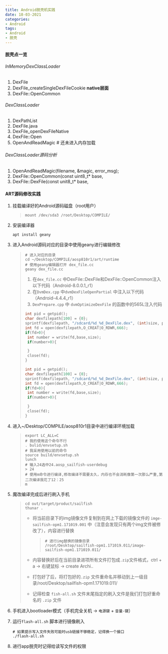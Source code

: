 ```yaml
---
title: Android脱壳机实践
date: 18-03-2021
categories: 
- Android
tags: 
- Android
- 脱壳
---
```






#### 脱壳点一览

###### InMemoryDexClassLoader

1. DexFile
2. DexFile_createSingleDexFileCookie	**native层面**
3. DexFile::OpenCommon

###### DexClassLoader

1. DexPathList
2. DexFile.java
3. DexFile_openDexFileNative
4. DexFile::Open
5. OpenAndReadMagic     # 还未进入内存加载

###### DexClassLoader源码分析

  1. OpenAndReadMagic(filename, &magic, error_msg);
  2. DexFile::OpenCommon(const uint8_t* base,
  3. DexFile::DexFile(const unit8_t* base,



#### ART源码修改实践

1. 挂载编译好的Android源码磁盘（root用户）

   > ```shell
   > mount /dev/sda3 /root/Desktop/COMPILE/
   > ```

2. 安装编译器

   ```shell
   apt install geany
   ```

3. 进入Android源码对应的目录中使用geany进行编辑修改

   > ```shell
   > # 进入对应的目录
   > cd ~/Desktop/COMPILE/aosp810r1/art/runtime
   > # 使用geany编辑器打开 dex_file.cc
   > geany dex_file.cc
   > ```
   >
   > 1. 在`dex_file.cc` 中DexFile::DexFile和DexFile::OpenCommon注入以下代码（Android-8.0.0.1_r1）
   >2. 在`DvmDex.cpp` 中`dvmDexFileOpenPartial` 中注入以下代码（Android-4.4.4_r1）
   > 3. ` DexPrepare.cpp ` 中 `dvmOptimizeDexFile` 的函数中的565L注入代码
   >
   > ```C++
   > int pid = getpid();
   > char dexfilepath[100] = {0};
   > sprintf(dexfilepath, "/sdcard/%d_%d_DexFile.dex", (int)size, pid);
   > int fd = open(dexfilepath,O_CREAT|O_RDWR,666);
   > if(fd>0){
   >  int number = write(fd,base,size);
   >  if(number>0){
   > 
   >  }
   >  close(fd);
   > }
   > ```
   >
   > ```C++
   > int pid = getpid();
   > char dexfilepath[100] = {0};
   > sprintf(dexfilepath, "/sdcard/%d_%d_DexFile.dex", (int)size, pid);
   > int fd = open(dexfilepath,O_CREAT|O_RDWR,666);
   > if(fd>0){
   >  int number = write(fd,base,size);
   >  if(number>0){
   > 
   >  }
   >  close(fd);
   > }
   > ```

4. 进入~/Desktop/COMPILE/aosp810r1目录中进行编译环境加载

   > ```shell
   > export LC_ALL=C
   > # 我的使用这个命令不行
   > . bulid/envsetup.sh
   > # 我采用使用以前的命令
   > source build/envsetup.sh
   > lunch
   > # 输入24选中24.aosp_sailfish-userdebug
   > > 24
   > # 使用m命令进行编译,修改编译不需要太久，内存也不会消耗像第一次那么严重,第二次编译我花了12：25
   > m
   > ```

5. 魔改编译完成后进行刷入手机

   > ```
   > cd out/target/product/sailfish
   > thunar .
   > ```
   >
   > - 将当前目录下的img镜像文件复制到在网上下载的镜像文件的 `imge-sailfish-opm1.171019.001` 中（注意会发现只有两个img文件被修改了），内容进行替换
   >
   >   > ```
   >   > # 进行img替换的镜像目录
   >   > /root/Desktop/sailfish-opm1.171019.011/image-sailfish-opm1.171019.011/
   >   > ```
   >
   > - 内容替换好后在当前目录进项所有文件打包成`.zip`文件格式，ctrl + a -> 右键鼠标 -> create Archi..
   >
   > - 打包好了后，将打包好的`.zip` 文件重命名并移动到上一级目录/root/Desktop/sailfish-opm1.171019.011/
   >
   > - 记得检查 `fish-all.sh` 文件末尾指定的刷入文件是我们打包好重命名的 `.zip` 文件

6. 手机进入bootloader模式（手机完全关机 -> `电源键` + `音量-键`）

7. 运行`flash-all.sh` 脚本进行镜像刷入

   ```shell
   # 如果提示写入文件失败可能时usb链接不够稳定，记得换一个接口
   ./flash-all.sh
   ```

8. 进行app脱壳时记得给读写文件的权限

